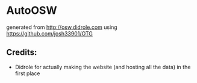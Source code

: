 # AutoOSW
generated from http://osw.didrole.com using https://github.com/josh33901/OTG

## Credits:
* Didrole for actually making the website (and hosting all the data) in the first place